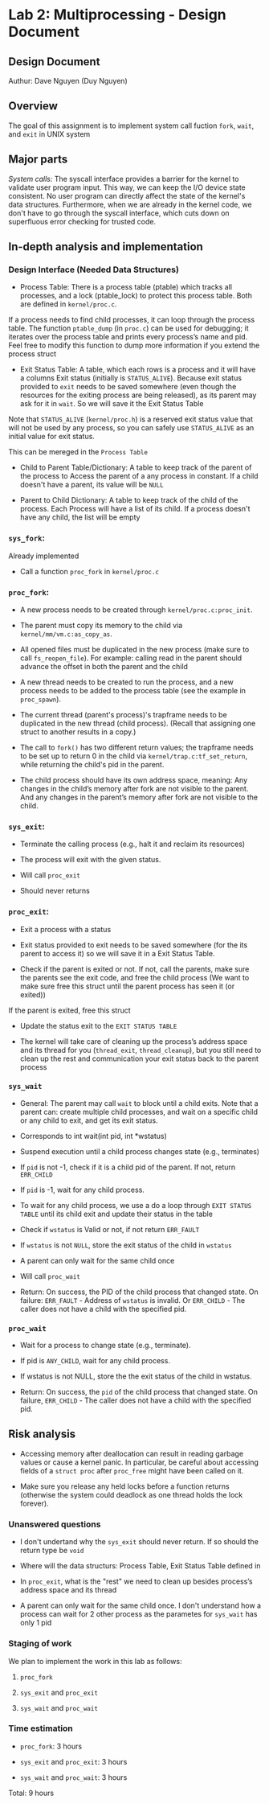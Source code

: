 # Lab 2: Multiprocessing - Design Document

## Design Document

Authur: Dave Nguyen (Duy Nguyen)

## Overview

The goal of this assignment is to implement system call fuction `fork`, `wait`, and `exit` in UNIX system

## Major parts

_System calls:_ The syscall interface provides a barrier for the kernel to validate user program input.  This way, we can keep the I/O device state consistent.  No user program can directly affect the state of the kernel's data structures.  Furthermore, when we are already in the kernel code, we don't have to go through the syscall interface, which cuts down on superfluous error checking for trusted code.

## In-depth analysis and implementation

### Design Interface (Needed Data Structures)

- Process Table: There is a process table (ptable) which tracks all processes, and a lock (ptable_lock) to protect this process table. Both are defined in `kernel/proc.c`. 

If a process needs to find child processes, it can loop through the process table. The function `ptable_dump` (in `proc.c`) can be used for debugging; it iterates over the process table and prints every process’s name and pid. Feel free to modify this function to dump more information if you extend the process struct

* Exit Status Table: A table, which each rows is a process and it will have a columns Exit status (initially is `STATUS_ALIVE`). Because exit status provided to `exit` needs to be saved somewhere (even though the resources for the exiting process are being released), as its parent may ask for it in `wait`. So we will save it the Exit Status Table

Note that `STATUS_ALIVE` (`kernel/proc.h`) is a reserved exit status value that will not be used by any process, so you can safely use `STATUS_ALIVE` as an initial value for exit status.

This can be mereged in the `Process Table`

* Child to Parent Table/Dictionary: A table to keep track of the parent of the process to Access the parent of a any process in constant. If a child doesn't have a parent, its value will be `NULL`

* Parent to Child Dictionary: A table to keep track of the child of the process. Each Process will have a list of its child. If a process doesn't have any child, the list will be empty

### `sys_fork`:

Already implemented

* Call a function `proc_fork` in `kernel/proc.c`

### `proc_fork`:

* A new process needs to be created through `kernel/proc.c:proc_init`.

* The parent must copy its memory to the child via `kernel/mm/vm.c:as_copy_as`.

* All opened files must be duplicated in the new process (make sure to call `fs_reopen_file`). For example: calling read in the parent should advance the offset in both the parent and the child

* A new thread needs to be created to run the process, and a new process needs to be added to the process table (see the example in `proc_spawn`).

* The current thread (parent's process)'s trapframe needs to be duplicated in the new thread (child process).  (Recall that assigning one struct to another results in a copy.)

* The call to `fork()` has two different return values; the trapframe needs to be set up to return 0 in the child via `kernel/trap.c:tf_set_return`, while returning the child's pid in the parent.

* The child process should have its own address space, meaning: Any changes in the child’s memory after fork are not visible to the parent. And any changes in the parent’s memory after fork are not visible to the child.

### `sys_exit`:

* Terminate the calling process (e.g., halt it and reclaim its resources)

* The process will exit with the given status.

* Will call `proc_exit`

* Should never returns

### `proc_exit`:

* Exit a process with a status

* Exit status provided to exit needs to be saved somewhere (for the its parent to access it) so we will save it in a Exit Status Table.

* Check if the parent is exited or not. If not, call the parents, make sure the parents see the exit code, and free the child process (We want to make sure free this struct until the parent process has seen it (or exited))

If the parent is exited, free this struct

* Update the status exit to the `EXIT STATUS TABLE`

* The kernel will take care of cleaning up the process’s address space and its thread for you (`thread_exit`, `thread_cleanup`), but you still need to clean up the rest and communication your exit status back to the parent process

### `sys_wait`

* General: The parent may call `wait` to block until a child exits. Note that a parent can: create multiple child processes, and wait on a specific child or any child to exit, and get its exit status.

* Corresponds to int wait(int pid, int *wstatus)

* Suspend execution until a child process changes state (e.g., terminates)

* If `pid` is not -1, check if it is a child pid of the parent. If not, return `ERR_CHILD`

* If `pid` is -1, wait for any child process. 

* To wait for any child process, we use a do a loop through `EXIT STATUS TABLE`
until its child exit and update their status in the table

* Check if `wstatus` is Valid or not, if not return `ERR_FAULT`

* If `wstatus` is not `NULL`, store the exit status of the child in `wstatus`

* A parent can only wait for the same child once

* Will call `proc_wait`

* Return: On success, the PID of the child process that changed state.
On failure: `ERR_FAULT` - Address of `wstatus` is invalid. Or `ERR_CHILD` - The caller does not have a child with the specified pid.

### `proc_wait`

* Wait for a process to change state (e.g., terminate).

* If pid is `ANY_CHILD`, wait for any child process.

* If wstatus is not NULL, store the the exit status of the child in wstatus.

* Return: On success, the `pid` of the child process that changed state. On failure, `ERR_CHILD` - The caller does not have a child with the specified pid.

## Risk analysis

* Accessing memory after deallocation can result in reading garbage values or cause a kernel panic. In particular, be careful about accessing fields of a `struct proc` after `proc_free` might have been called on it.

* Make sure you release any held locks before a function returns (otherwise the system could deadlock as one thread holds the lock forever).

### Unanswered questions

* I don't undertand why the `sys_exit` should never return. If so should the return type be `void`

* Where will the data structurs: Process Table, Exit Status Table defined in

* In `proc_exit`, what is the "rest" we need to clean up besides process’s address space and its thread

* A parent can only wait for the same child once. I don't understand how a process can wait for 2 other process as the parametes for `sys_wait` has only 1 pid

### Staging of work

We plan to implement the work in this lab as follows:

1. `proc_fork`

2. `sys_exit` and `proc_exit`

3. `sys_wait` and `proc_wait`

### Time estimation

* `proc_fork`: 3 hours

* `sys_exit` and `proc_exit`: 3 hours

* `sys_wait` and `proc_wait`: 3 hours

Total: 9 hours